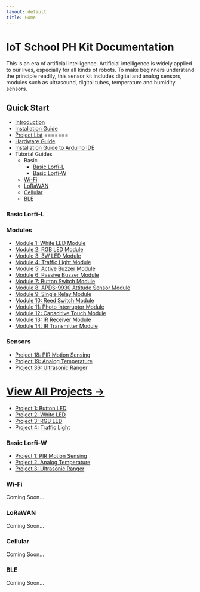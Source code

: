 ```yaml
---
layout: default
title: Home
---
```


# IoT School PH Kit Documentation

This is an era of artificial intelligence. Artificial intelligence is widely applied to our lives, especially for all kinds of robots. To make beginners understand the principle readily, this sensor kit includes digital and analog sensors, modules such as ultrasound, digital tubes, temperature and humidity sensors.

## **Quick Start**
- [Introduction](docs/introduction.html)
- [Installation Guide](docs/installation.html)
- [Project List](#Guides)
=======
- [Hardware Guide](docs/hardware-guide.html)
- [Installation Guide to Arduino IDE](docs/installation.html)
- Tutorial Guides
  - Basic
    - [Basic Lorfi-L](#basic-lorfi-l)
    - [Basic Lorfi-W](#basic-lorfi-w)
  - [Wi-Fi](#wi-fi)
  - [LoRaWAN](#lorawan)
  - [Cellular](#cellular)
  - [BLE](#ble)

### **Basic Lorfi-L**

### **Modules**
- [Module 1: White LED Module](/docs/projects/Basic/Lorfi-L/Components-Modules/White-LED-Module.html)
- [Module 2: RGB LED Module](/docs/projects/Basic/Lorfi-L/Components-Modules/RGB-LED-Module.html)
- [Module 3: 3W LED Module](docs/projects/Basic/Lorfi-L/Components-Modules/3W_LED_Module.html)
- [Module 4: Traffic Light Module](docs/projects/Basic/Lorfi-L/Components-Modules/Traffic-Light-Module.html)
- [Module 5: Active Buzzer Module](docs/projects/Basic/Lorfi-L/Components-Modules/Active_Buzzer.html)
- [Module 6: Passive Buzzer Module](docs/projects/Basic/Lorfi-L/Components-Modules/Passive-Buzzer-Module.html)
- [Module 7: Button Switch Module](docs/projects/Basic/Lorfi-L/Components-Modules/Button-Switch-Module.html)
- [Module 8: APDS-9930 Attitude Sensor Module](docs/projects/Basic/Lorfi-L/Components-Modules/APDS-9930-Attitude-Sensor-Module.html)
- [Module 9: Single Relay Module](docs/projects/Basic/Lorfi-L/Components-Modules/Single-Relay-Module.html)
- [Module 10: Reed Switch Module](docs/projects/Basic/Lorfi-L/Components-Modules/Reed-Switch-Module.html)
- [Module 11: Photo Interruptor Module](docs/projects/Basic/Lorfi-L/Components-Modules/Photo-Interruptor-Module.html)
- [Module 12: Capacitive Touch Module](docs/projects/Basic/Lorfi-L/Components-Modules/Capacitive-Touch-Module.html)
- [Module 13: IR Receiver Module](docs/projects/Basic/Lorfi-L/Components-Modules/IR-Receiver-Module.html)
- [Module 14: IR Transmitter Module](docs/projects/Basic/Lorfi-L/Components-Modules/IR-Transmitter-Module.html)


### **Sensors**
- [Project 18: PIR Motion Sensing](docs/Guides/project-18-pir-motion.html)
- [Project 19: Analog Temperature](docs/Guides/project-19-analog-temperature.html)
- [Project 36: Ultrasonic Ranger](docs/Guides/Projects_Usecases/project-36-ultrasonic.html)

[View All Projects →](docs/Guides/)
=======
- [Project 1: Button LED](/docs/projects/Basic/Lorfi-L/Button-switch-module.html)
- [Project 2: White LED](/docs/projects/Basic/Lorfi-L/Components-Modules/White-LED-Module.html)
- [Project 3: RGB LED](docs/projects/project-02-rgb-led.html)
- [Project 4: Traffic Light](docs/projects/project-03-traffic-light.html)

### **Basic Lorfi-W**

- [Project 1: PIR Motion Sensing](docs/projects/project-18-pir-motion.html)
- [Project 2: Analog Temperature](docs/projects/project-19-analog-temperature.html)
- [Project 3: Ultrasonic Ranger](docs/projects/Projects_Usecases/project-36-ultrasonic.html)

### **Wi-Fi**

Coming Soon...

### **LoRaWAN**

Coming Soon...

### **Cellular**

Coming Soon...

### **BLE**

Coming Soon...
